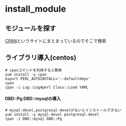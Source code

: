 # install_module

## モジュールを探す
[CPAN](http://search.cpan.org/)というサイトにまとまっているのでそこで検索


## ライブラリ導入(centos)
    # cpanコマンドを利用すると簡単
    yum install -y cpan
    export PERL_AUTOINSTALL='--defaultdeps'
    cpan
    cpan -i Log::Log4perl Class::Load YAML

#### DBD::Pg DBD::mysqlの導入

    # mysql-devel,postgresql-develがないとインストールできない
    yum install -y mysql-devel postgresql-devel
    cpan -i DBD::mysql DBD::Pg

